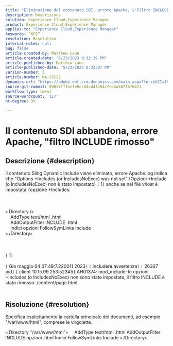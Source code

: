 ```yaml
---
title: "Eliminazione del contenuto SDI, errore Apache, \"Filtro INCLUDE rimosso\""
description: Descrizione
solution: Experience Cloud,Experience Manager
product: Experience Cloud,Experience Manager
applies-to: "Experience Cloud,Experience Manager"
keywords: “KCS”
resolution: Resolution
internal-notes: null
bug: false
article-created-by: Matthew Laun
article-created-date: "5/23/2023 8:32:19 PM"
article-published-by: Matthew Laun
article-published-date: "5/23/2023 8:33:07 PM"
version-number: 3
article-number: KA-22122
dynamics-url: "https://adobe-ent.crm.dynamics.com/main.aspx?forceUCI=1&pagetype=entityrecord&etn=knowledgearticle&id=72bd3ce5-a8f9-ed11-8849-6045bd0065b6"
source-git-commit: 09831fffecfe0cc84cd4fa94c7cd4a387f676473
workflow-type: tm+mt
source-wordcount: '117'
ht-degree: 3%

---
```


# Il contenuto SDI abbandona, errore Apache, &quot;filtro INCLUDE rimosso&quot;

## Descrizione {#description}

Il contenuto Sling Dynamic Include viene eliminato, errore Apache.log indica che &quot;Options +Includes (or IncludesNoExec) was not set&quot; (Opzioni +Include (o IncludesNoExec) non è stato impostato) `[` 1`]`  anche se nel file vhost è impostata l&#39;opzione +Includes:<br><br> <br><br>`<` Directory /`>`
<br>    AddType text/html .html
<br>    AddOutputFilter INCLUDE .html
<br>    Indici opzioni FollowSymLinks Include
<br>`<` /Directory`>` <br><br> <br><br>`[` 1`]` <br><br>`[` Gio maggio 04 07:49:7.220011 2023`]`  `[` includere:avvertenza`]`  `[` 26367 pid`]`  `[` client 10.15.99.253:52345`]`  AH01374: mod_include: le opzioni +Includes (o IncludesNoExec) non sono state impostate, il filtro INCLUDE è stato rimosso: /content/page.html
<br> 

## Risoluzione {#resolution}


Specifica esplicitamente la cartella principale dei documenti, ad esempio &quot;/var/www/html&quot;, comprese le virgolette.

`<` Directory &quot;/var/www/html&quot;`>`
    AddType text/html .html AddOutputFilter INCLUDE opzioni .html Indici FollowSymLinks Include
`<` /Directory`>`
